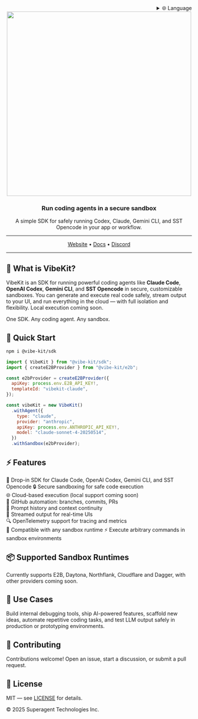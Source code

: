 
<div align="right">
  <details>
    <summary >🌐 Language</summary>
    <div>
      <div align="center">
        <a href="https://openaitx.github.io/view.html?user=superagent-ai&project=vibekit&lang=en">English</a>
        | <a href="https://openaitx.github.io/view.html?user=superagent-ai&project=vibekit&lang=zh-CN">简体中文</a>
        | <a href="https://openaitx.github.io/view.html?user=superagent-ai&project=vibekit&lang=zh-TW">繁體中文</a>
        | <a href="https://openaitx.github.io/view.html?user=superagent-ai&project=vibekit&lang=ja">日本語</a>
        | <a href="https://openaitx.github.io/view.html?user=superagent-ai&project=vibekit&lang=ko">한국어</a>
        | <a href="https://openaitx.github.io/view.html?user=superagent-ai&project=vibekit&lang=hi">हिन्दी</a>
        | <a href="https://openaitx.github.io/view.html?user=superagent-ai&project=vibekit&lang=th">ไทย</a>
        | <a href="https://openaitx.github.io/view.html?user=superagent-ai&project=vibekit&lang=fr">Français</a>
        | <a href="https://openaitx.github.io/view.html?user=superagent-ai&project=vibekit&lang=de">Deutsch</a>
        | <a href="https://openaitx.github.io/view.html?user=superagent-ai&project=vibekit&lang=es">Español</a>
        | <a href="https://openaitx.github.io/view.html?user=superagent-ai&project=vibekit&lang=it">Italiano</a>
        | <a href="https://openaitx.github.io/view.html?user=superagent-ai&project=vibekit&lang=ru">Русский</a>
        | <a href="https://openaitx.github.io/view.html?user=superagent-ai&project=vibekit&lang=pt">Português</a>
        | <a href="https://openaitx.github.io/view.html?user=superagent-ai&project=vibekit&lang=nl">Nederlands</a>
        | <a href="https://openaitx.github.io/view.html?user=superagent-ai&project=vibekit&lang=pl">Polski</a>
        | <a href="https://openaitx.github.io/view.html?user=superagent-ai&project=vibekit&lang=ar">العربية</a>
        | <a href="https://openaitx.github.io/view.html?user=superagent-ai&project=vibekit&lang=fa">فارسی</a>
        | <a href="https://openaitx.github.io/view.html?user=superagent-ai&project=vibekit&lang=tr">Türkçe</a>
        | <a href="https://openaitx.github.io/view.html?user=superagent-ai&project=vibekit&lang=vi">Tiếng Việt</a>
        | <a href="https://openaitx.github.io/view.html?user=superagent-ai&project=vibekit&lang=id">Bahasa Indonesia</a>
      </div>
    </div>
  </details>
</div>

<div align="center">

<img width="500px" src="./assets/vibekit-hero.png" />

### Run coding agents in a secure sandbox

A simple SDK for safely running Codex, Claude, Gemini CLI, and SST Opencode in your app or workflow.

---

[Website](https://vibekit.sh) • [Docs](https://docs.vibekit.sh) • [Discord](https://discord.com/invite/mhmJUTjW4b)

---
</div>

## 🧠 What is VibeKit?

VibeKit is an SDK for running powerful coding agents like **Claude Code**, **OpenAI Codex**, **Gemini CLI**, and **SST Opencode** in secure, customizable sandboxes. You can generate and execute real code safely, stream output to your UI, and run everything in the cloud — with full isolation and flexibility. Local execution coming soon.

One SDK. Any coding agent. Any sandbox.

## 🚀 Quick Start

```bash
npm i @vibe-kit/sdk
```

```javascript
import { VibeKit } from "@vibe-kit/sdk";
import { createE2BProvider } from "@vibe-kit/e2b";

const e2bProvider = createE2BProvider({
  apiKey: process.env.E2B_API_KEY!,
  templateId: "vibekit-claude",
});

const vibeKit = new VibeKit()
  .withAgent({
    type: "claude",
    provider: "anthropic",
    apiKey: process.env.ANTHROPIC_API_KEY!,
    model: "claude-sonnet-4-20250514",
  })
  .withSandbox(e2bProvider);
```

## ⚡️ Features

🧠 Drop-in SDK for Claude Code, OpenAI Codex, Gemini CLI, and SST Opencode 
🔒 Secure sandboxing for safe code execution  
🌐 Cloud-based execution (local support coming soon)  
🔁 GitHub automation: branches, commits, PRs  
💬 Prompt history and context continuity  
📡 Streamed output for real-time UIs  
🔍 OpenTelemetry support for tracing and metrics  
🧰 Compatible with any sandbox runtime
⚡ Execute arbitrary commands in sandbox environments

## 📦 Supported Sandbox Runtimes

Currently supports E2B, Daytona, Northflank, Cloudflare and Dagger, with other providers coming soon.

## 🧪 Use Cases

Build internal debugging tools, ship AI-powered features, scaffold new ideas, automate repetitive coding tasks, and test LLM output safely in production or prototyping environments.

## 🤝 Contributing

Contributions welcome! Open an issue, start a discussion, or submit a pull request.

## 📄 License

MIT — see [LICENSE](./LICENSE) for details.

© 2025 Superagent Technologies Inc.
